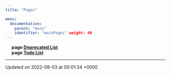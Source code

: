 ```yaml
---
title: "Pages"

menu:
  documentation:
    parent: "main"
    identifier: "mainPages" weight: 40
---
```



&nbsp;&nbsp;&nbsp;&nbsp;&nbsp;<b>page <a href=/documentation/code/main/pages/deprecated/#page-deprecated>Deprecated List<a></b><br>
&nbsp;&nbsp;&nbsp;&nbsp;&nbsp;<b>page <a href=/documentation/code/main/pages/todo/#page-todo>Todo List<a></b><br>



-------------------------------

Updated on 2022-08-03 at 00:01:34 +0000
